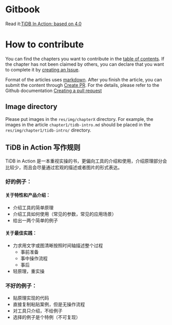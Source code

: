 # Gitbook

Read it:[TiDB In Action: based on 4.0](https://winkyao.gitbook.io/tidb-in-action/)

# How to contribute

You can find the chapters you want to contribute in the [table of contents](SUMMARY.md). If the chapter has not been claimed by others, you can declare that you want to complete it by [creating an Issue](https://github.com/pingcap-incubator/tidb-in-action/issues/new).

Format of the articles uses [markdown](https://daringfireball.net/projects/markdown/syntax). After you finish the article, you can submit the content through [Create PR](https://github.com/pingcap-incubator/tidb-in-action/compare). For the details, please refer to the Github documentation [Creating a pull request](https://help.github.com/en/github/collaborating-with-issues-and-pull-requests/creating-a-pull-request)

## Image directory

 Please put images in the `res/img/chapterX` directory. For example, the images in the article `chapter1/tidb-intro.md` should be placed in the `res/img/chapter1/tidb-intro/` directory.

 ## TiDB in Action 写作规则

 TiDB in Action 是一本重视实操的书，更偏向工具的介绍和使用，介绍原理部分会比较少，而且会尽量通过宏观的描述或者图片的形式表达。

### 好的例子：

#### 关于特性和产品介绍：

* 介绍工具的简单原理
* 介绍工具如何使用（常见的参数，常见的应用场景）
* 给出一两个简单的例子

#### 关于最佳实践：
* 力求用文字或图清晰按照时间轴描述整个过程
    * 事前准备
    * 事中操作流程
    * 事后
* 轻原理，重实操


### 不好的例子：

* 贴原理实现的代码
* 直接复制粘贴案例，但是无操作流程
* 对工具只介绍，不给例子
* 选择的例子是个特例（不可复现）




